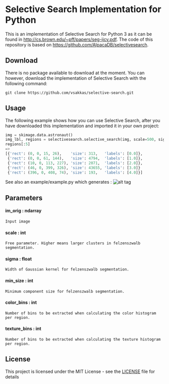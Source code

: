 # Selective Search Implementation for Python

This is an implementation of Selective Search for Python 3 as it can be found in http://cs.brown.edu/~pff/papers/seg-ijcv.pdf. The code of this repository is based on https://github.com/AlpacaDB/selectivesearch.

## Download

There is no package available to download at the moment. You can however, download the implementation of Selective Search with the following command:
```
git clone https://github.com/vsakkas/selective-search.git
```

## Usage

The following example shows how you can use Selective Search, after you have downloaded this implementation and imported it in your own project:

```python
img = skimage.data.astronaut()
img_lbl, regions = selectivesearch.selective_search(img, scale=500, sigma=0.9, min_size=10)
regions[:5]
=>
[{'rect': (0, 0, 15, 26),    'size': 313,   'labels': [0.0]},
 {'rect': (0, 0, 61, 144),   'size': 4794,  'labels': [1.0]},
 {'rect': (10, 0, 113, 227), 'size': 2071,  'labels': [2.0]},
 {'rect': (46, 0, 399, 326), 'size': 43655, 'labels': [3.0]}
 {'rect': (396, 0, 408, 74), 'size': 193,   'labels': [4.0]}]
```

See also an example/example.py which generates :
![alt tag](https://github.com/AlpacaDB/selectivesearch/raw/develop/example/result.png)

## Parameters


#### im_orig : ndarray
 ```
 Input image
 ```
 
#### scale : int
 ```
 Free parameter. Higher means larger clusters in felzenszwalb segmentation.
 ```
 
#### sigma : float
 ```
 Width of Gaussian kernel for felzenszwalb segmentation.
 ```
 
#### min_size : int
 ```
 Minimum component size for felzenszwalb segmentation.
 ```
 
#### color_bins : int
 ```
 Number of bins to be extracted when calculating the color histogram per region.
 ```
 
#### texture_bins : int
 ```
 Number of bins to be extracted when calculating the texture histogram per region.
 ```
 

## License

This project is licensed under the MIT License - see the [LICENSE](LICENSE) file for details
